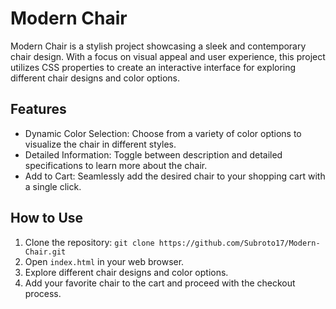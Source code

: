 # Modern Chair
Modern Chair is a stylish project showcasing a sleek and contemporary chair design. With a focus on visual appeal and user experience, this project utilizes CSS properties to create an interactive interface for exploring different chair designs and color options.

## Features
- Dynamic Color Selection: Choose from a variety of color options to visualize the chair in different styles.
- Detailed Information: Toggle between description and detailed specifications to learn more about the chair.
- Add to Cart: Seamlessly add the desired chair to your shopping cart with a single click.

## How to Use
1. Clone the repository: `git clone https://github.com/Subroto17/Modern-Chair.git`
2. Open `index.html` in your web browser.
3. Explore different chair designs and color options.
4. Add your favorite chair to the cart and proceed with the checkout process.
